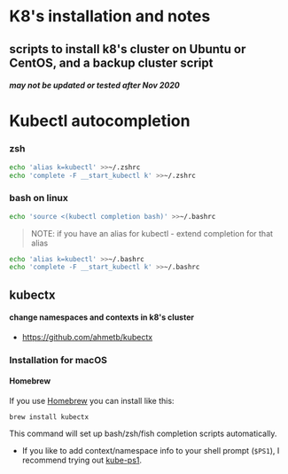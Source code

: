 # K8's installation and notes

## scripts to install k8's cluster on Ubuntu or CentOS, and a backup cluster script

##### may not be updated or tested after Nov 2020

# Kubectl autocompletion

### zsh
```bash
echo 'alias k=kubectl' >>~/.zshrc
echo 'complete -F __start_kubectl k' >>~/.zshrc
```
### bash on linux
```bash
echo 'source <(kubectl completion bash)' >>~/.bashrc
```
> NOTE: if you have an alias for kubectl - extend completion for that alias
```bash
echo 'alias k=kubectl' >>~/.bashrc
echo 'complete -F __start_kubectl k' >>~/.bashrc
```


## kubectx 
#### change namespaces and contexts in k8's cluster
- https://github.com/ahmetb/kubectx

### Installation for macOS
#### Homebrew

If you use [Homebrew](https://brew.sh/) you can install like this:

    brew install kubectx

This command will set up bash/zsh/fish completion scripts automatically.

- If you like to add context/namespace info to your shell prompt (`$PS1`),
  I recommend trying out [kube-ps1](https://github.com/jonmosco/kube-ps1).
